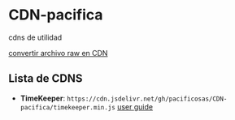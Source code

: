 # CDN-pacifica
cdns de utilidad

[convertir archivo raw en CDN](https://www.jsdelivr.com/?query=https%3A%2F%2Fcdn.jsdelivr.net%2Fgh%2F%7Busername%7D%2F%7Brepo%7D%2F&docs=gh)

## Lista de CDNS

- **TimeKeeper**: `https://cdn.jsdelivr.net/gh/pacificosas/CDN-pacifica/timekeeper.min.js` [user guide](https://github.com/pacificosas/JSComponent-cronometro)


